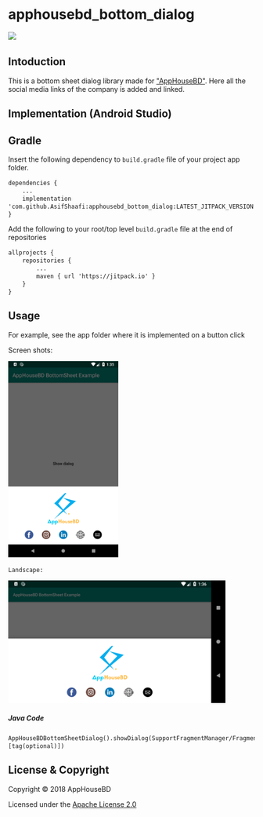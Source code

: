 # apphousebd_bottom_dialog

[![](https://jitpack.io/v/AsifShaafi/apphousebd_bottom_dialog.svg)](https://jitpack.io/#AsifShaafi/apphousebd_bottom_dialog)


## Intoduction

This is a bottom sheet dialog library made for ["AppHouseBD"](https://apphousebd.com). Here all the social media links of the company is added and linked.

## Implementation (Android Studio)

## Gradle

Insert the following dependency to `build.gradle` file of your project app folder.

    dependencies {
        ...
        implementation 'com.github.AsifShaafi:apphousebd_bottom_dialog:LATEST_JITPACK_VERSION'
    }
    
Add the following to your root/top level `build.gradle` file at the end of repositories

    allprojects {
        repositories {
            ...
            maven { url 'https://jitpack.io' }
        }
    }
    

## Usage

For example, see the app folder where it is implemented on a button click

Screen shots:

<img widht=250px height=400px src="ScreenShots/sample.png" alt="AppHouseBD_bottomSheet_Sample" >

    Landscape:

<img widht=4000px height=250px src="ScreenShots/sample_landscape.png" alt="AppHouseBD_bottomSheet_Sample" >

##### Java Code

    AppHouseBDBottomSheetDialog().showDialog(SupportFragmentManager/FragmentManager, [tag(optional)])
    
    
## License & Copyright

Copyright &copy; 2018 AppHouseBD

Licensed under the [Apache License 2.0](LICENSE)
